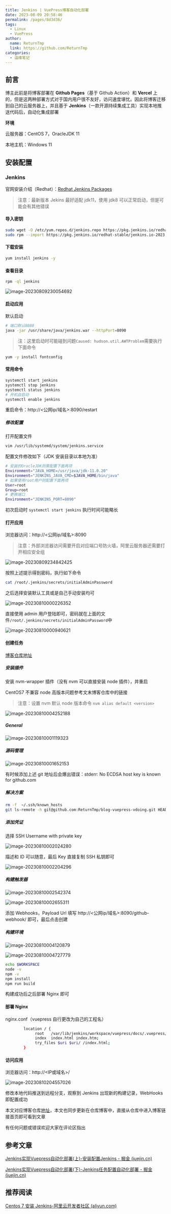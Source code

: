 ```yaml
---
title: Jenkins | VuePress博客自动化部署
date: 2023-08-09 20:58:46
permalink: /pages/8d3d36/
tags: 
  - Linux
  - VuePress
author: 
  name: ReturnTmp
  link: https://github.com/ReturnTmp
categories: 
  - 运维笔记
---
```




## 前言

博主此前是将博客部署在 **Github Pages**（基于 Github Action）和 **Vercel** 上的，但是这两种部署方式对于国内用户很不友好，访问速度堪忧。因此将博客迁移到自己的云服务器上，并且基于 **Jenkins**（一款开源持续集成工具）实现本地推送代码后，自动化集成部署

**环境**

云服务器：CentOS 7，OracleJDK 11

本地主机：Windows 11



## 安装配置

### Jenkins

官网安装介绍（Redhat）：[Redhat Jenkins Packages](https://pkg.jenkins.io/redhat-stable/)

> 注意：最新版本 Jekins 最好适配 jdk11，使用  jdk8 可以正常启动，但是可能会有其他错误

#### 导入密钥

```bash
sudo wget -O /etc/yum.repos.d/jenkins.repo https://pkg.jenkins.io/redhat-stable/jenkins.repo
sudo rpm --import https://pkg.jenkins.io/redhat-stable/jenkins.io-2023.key
```

#### 下载安装

```bash
yum install jenkins -y
```

#### 查看目录

```bash
rpm -ql jenkins
```

![image-20230809230054692](https://cdn.jsdelivr.net/gh/Returntmp/blog-image@main/blog/202308092300815.png)

#### 启动应用

默认启动

```bash
# 端口默认8080
java -jar /usr/share/java/jenkins.war --httpPort=8090
```

> 注：这里启动时可能碰到问题`Caused: hudson.util.AWTProblem`需要执行下面命令

```bash
yum -y install fontconfig
```



#### 常用命令

```bash
systemctl start jenkins
systemctl stop jenkins
systemctl status jenkins
# 开机自启动
systemctl enable jenkins
```

重启命令：http://<公网ip/域名>:8090/restart 

##### 修改配置

打开配置文件

```bash
vim /usr/lib/systemd/system/jenkins.service
```

配置文件修改如下（JDK 安装目录以本地为准）

```bash
# 安装的OracleJDK则需配置下面两项
Environment="JAVA_HOME=/usr/java/jdk-11.0.20"
Environment="JENKINS_JAVA_CMD=$JAVA_HOME/bin/java"
# 如果使用root用户则配置下面两项
User=root
Group=root
# 更换端口
Environment="JENKINS_PORT=8090"
```

初次启动时 `systemctl start jenkins` 执行时间可能略长



#### 打开应用

浏览器访问：http://<公网ip/域名>:8090

> 注意：外部浏览器访问需要开启对应端口号防火墙，阿里云服务器还需要打开相应安全组

![image-20230809234842425](https://cdn.jsdelivr.net/gh/Returntmp/blog-image@main/blog/202308092348490.png)



按照上述提示得到密码，执行如下命令

```bash
cat /root/.jenkins/secrets/initialAdminPassword
```



之后选择安装默认工具或是自己手动安装均可

![image-20230810000226352](https://cdn.jsdelivr.net/gh/Returntmp/blog-image@main/blog/202308100002434.png)



直接使用 admin 用户登陆即可，密码就在上面的文件`/root/.jenkins/secrets/initialAdminPassword`中

![image-20230810000940621](https://cdn.jsdelivr.net/gh/Returntmp/blog-image@main/blog/202308100009699.png)





#### 创建任务

[博客仓库地址](https://github.com/ReturnTmp/blog-vuepress-vdoing)

##### 安装插件

安装 nvm-wrapper 插件（没有 nvm 可以直接安装 node 插件），并重启

CentOS7 不兼容 node 高版本问题参考文末博客仓库中的链接

> 注意：设置 nvm 默认 node 版本命令 `nvm alias default <version>`

![image-20230810004252188](https://cdn.jsdelivr.net/gh/Returntmp/blog-image@main/blog/202308100042262.png)



##### General

![image-20230810001119323](https://cdn.jsdelivr.net/gh/Returntmp/blog-image@main/blog/202308100011388.png)



##### 源码管理

![image-20230810001652153](https://cdn.jsdelivr.net/gh/Returntmp/blog-image@main/blog/202308100016230.png)

有时候添加上述 git 地址后会爆出错误：stderr: No ECDSA host key is known for github.com

##### 解决方案

```bash
rm -f  ~/.ssh/known_hosts
git ls-remote -h git@github.com:ReturnTmp/blog-vuepress-vdoing.git HEAD
```





##### 添加凭证

选择 SSH Username with private key

![image-20230810002024280](https://cdn.jsdelivr.net/gh/Returntmp/blog-image@main/blog/202308100020355.png)

描述和 ID 可以随意，最后 Key 直接复制 SSH 私钥即可

![image-20230810002204296](https://cdn.jsdelivr.net/gh/Returntmp/blog-image@main/blog/202308100022377.png)



##### 构建触发器

![image-20230810002542374](https://cdn.jsdelivr.net/gh/Returntmp/blog-image@main/blog/202308100025443.png)





![image-20230810002655311](https://cdn.jsdelivr.net/gh/Returntmp/blog-image@main/blog/202308100026383.png)



添加 Webhooks，Payload Url 填写 http://<公网ip/域名>:8090/github-webhook/ 即可，最后点击创建

##### 构建环境

![image-20230810004120879](https://cdn.jsdelivr.net/gh/Returntmp/blog-image@main/blog/202308100041956.png)



![image-20230810004727779](https://cdn.jsdelivr.net/gh/Returntmp/blog-image@main/blog/202308100047857.png)



```bash
echo $WORKSPACE
node -v
npm -v
npm install
npm run build
```

构建成功后之后部署 Nginx 即可

#### 部署 Nginx

nginx.conf（vuepress 自行更改为自己的工程名）

```bash
        location / {
             root   /var/lib/jenkins/workspace/vuepress/docs/.vuepress/dist;
             index  index.html index.htm;
             try_files $uri $uri/ /index.html;
        }
```



#### 访问应用

浏览器访问：http://<IP或域名>/ 

![image-20230810204557026](https://cdn.jsdelivr.net/gh/Returntmp/blog-image@main/blog/202308102045293.png)

修改本地代码推送到远程分支，观察到 Jenkins 出现新的构建记录，WebHooks 即配置成功

本文对应博客仓库[地址](https://github.com/ReturnTmp/blog-vuepress-vdoing)，本文也同步更新在仓库博客中，直接从仓库中进入博客链接首页即可看到文章

有任何问题或错误欢迎大家在评论区指出



## 参考文章

[Jenkins实现Vuepress自动化部署(上)-安装配置Jenkins - 掘金 (juejin.cn)](https://juejin.cn/post/6969542924182749198)

[Jenkins实现Vuepress自动化部署(下)-Jenkins任务配置自动化部署 - 掘金 (juejin.cn)](https://juejin.cn/post/6969949152700563469#heading-13)



## 推荐阅读

[Centos 7 安装 Jenkins-阿里云开发者社区 (aliyun.com)](https://developer.aliyun.com/article/663039)

